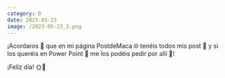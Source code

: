 ```yaml
--- 
category: D 
date: 2023-05-23 
image: /2023-05-23_2.png 
--- 
```


¡Acordaros 📣 que en mi página PostdeMaca 🌐 tenéis todos mis post 📝 y si los queréis en Power Point 🎥 me los podéis pedir por allí 📩!

¡Feliz día! 🌞🎉